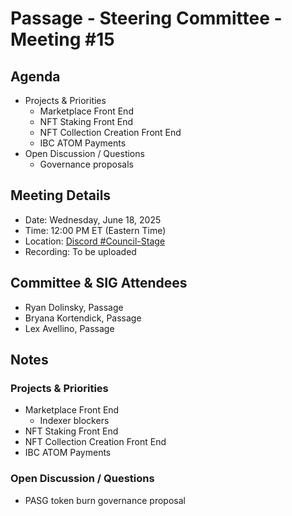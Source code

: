 # Passage - Steering Committee - Meeting #15

## Agenda
- Projects & Priorities
  - Marketplace Front End
  - NFT Staking Front End
  - NFT Collection Creation Front End
  - IBC ATOM Payments
- Open Discussion / Questions
  - Governance proposals

## Meeting Details
- Date: Wednesday, June 18, 2025
- Time: 12:00 PM ET (Eastern Time)
- Location: [Discord #Council-Stage](https://discord.gg/passage)
- Recording: To be uploaded

## Committee & SIG Attendees
- Ryan Dolinsky, Passage
- Bryana Kortendick, Passage
- Lex Avellino, Passage

##  Notes
### Projects & Priorities
- Marketplace Front End
  - Indexer blockers
- NFT Staking Front End
- NFT Collection Creation Front End
- IBC ATOM Payments

### Open Discussion / Questions
- PASG token burn governance proposal

